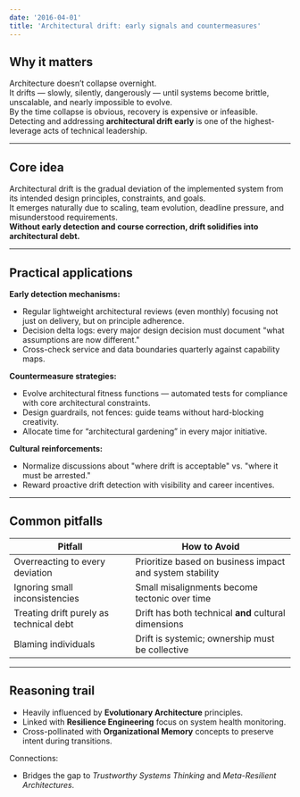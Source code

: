 ```yaml
---
date: '2016-04-01'
title: 'Architectural drift: early signals and countermeasures'
---
```


## Why it matters
Architecture doesn’t collapse overnight.  
It drifts — slowly, silently, dangerously — until systems become brittle, unscalable, and nearly impossible to evolve.  
By the time collapse is obvious, recovery is expensive or infeasible.  
Detecting and addressing **architectural drift early** is one of the highest-leverage acts of technical leadership.

---

## Core idea
Architectural drift is the gradual deviation of the implemented system from its intended design principles, constraints, and goals.  
It emerges naturally due to scaling, team evolution, deadline pressure, and misunderstood requirements.  
**Without early detection and course correction, drift solidifies into architectural debt.**

---

## Practical applications

**Early detection mechanisms:**
  - Regular lightweight architectural reviews (even monthly) focusing not just on delivery, but on principle adherence.
  - Decision delta logs: every major design decision must document "what assumptions are now different."
  - Cross-check service and data boundaries quarterly against capability maps.

**Countermeasure strategies:**
  - Evolve architectural fitness functions — automated tests for compliance with core architectural constraints.
  - Design guardrails, not fences: guide teams without hard-blocking creativity.
  - Allocate time for “architectural gardening” in every major initiative.

**Cultural reinforcements:**
  - Normalize discussions about "where drift is acceptable" vs. "where it must be arrested."
  - Reward proactive drift detection with visibility and career incentives.

---

## Common pitfalls
| Pitfall                               | How to Avoid                                          |
|----------------------------------------|-------------------------------------------------------|
| Overreacting to every deviation        | Prioritize based on business impact and system stability |
| Ignoring small inconsistencies         | Small misalignments become tectonic over time         |
| Treating drift purely as technical debt | Drift has both technical **and** cultural dimensions  |
| Blaming individuals                    | Drift is systemic; ownership must be collective       |

---

## Reasoning trail
- Heavily influenced by **Evolutionary Architecture** principles.
- Linked with **Resilience Engineering** focus on system health monitoring.
- Cross-pollinated with **Organizational Memory** concepts to preserve intent during transitions.

Connections:
- Bridges the gap to *Trustworthy Systems Thinking* and *Meta-Resilient Architectures*.

